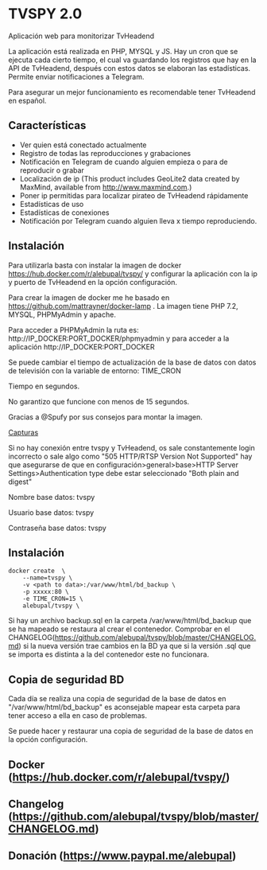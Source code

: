 # TVSPY 2.0

Aplicación web para monitorizar TvHeadend

La aplicación está realizada en PHP, MYSQL y JS. Hay un cron que se ejecuta cada cierto tiempo, el cual va guardando los registros que hay en la API de TvHeadend, después con estos datos se elaboran las estadísticas. Permite enviar notificaciones a Telegram.

Para asegurar un mejor funcionamiento es recomendable tener TvHeadend en español.

## Características
- Ver quien está conectado actualmente
- Registro de todas las reproducciones y grabaciones
- Notificación en Telegram de cuando alguien empieza o para de reproducir o grabar
- Localización de ip (This product includes GeoLite2 data created by MaxMind, available from <a href="http://www.maxmind.com">http://www.maxmind.com</a>.)
- Poner ip permitidas para localizar pirateo de TvHeadend rápidamente
- Estadísticas de uso
- Estadísticas de conexiones
- Notificación por Telegram cuando alguien lleva x tiempo reproduciendo.

## Instalación
Para utilizarla basta con instalar la imagen de docker https://hub.docker.com/r/alebupal/tvspy/ y configurar la aplicación con la ip y puerto de TvHeadend en la opción configuración.

Para crear la imagen de docker me he basado en https://github.com/mattrayner/docker-lamp .
La imagen tiene PHP 7.2, MYSQL, PHPMyAdmin y apache.

Para acceder a PHPMyAdmin la ruta es: http://IP_DOCKER:PORT_DOCKER/phpmyadmin y para acceder a la aplicación http://IP_DOCKER:PORT_DOCKER

Se puede cambiar el tiempo de actualización de la base de datos con datos de televisión con la variable de entorno: TIME_CRON

Tiempo en segundos.

No garantizo que funcione con menos de 15 segundos.

Gracias a @Spufy por sus consejos para montar la imagen.

[Capturas](https://github.com/alebupal/tvspy/tree/master/capturas)

Si no hay conexión entre tvspy y TvHeadend, os sale constantemente login incorrecto o sale algo como "505 HTTP/RTSP Version Not Supported" hay que asegurarse de que en configuración>general>base>HTTP Server Settings>Authentication type debe estar seleccionado "Both plain and digest"


Nombre base datos: tvspy

Usuario base datos: tvspy

Contraseña base datos: tvspy

## Instalación

```
docker create  \
	--name=tvspy \
	-v <path to data>:/var/www/html/bd_backup \
	-p xxxxx:80 \
	-e TIME_CRON=15 \
	alebupal/tvspy \
```
Si hay un archivo backup.sql en la carpeta /var/www/html/bd_backup que se ha mapeado se restaura al crear el contenedor. 
Comprobar en el CHANGELOG(https://github.com/alebupal/tvspy/blob/master/CHANGELOG.md) si la nueva versión trae cambios en la BD ya que si la versión .sql que se importa es distinta a la del contenedor este no funcionara.

## Copia de seguridad BD
Cada día se realiza una copia de seguridad de la base de datos en "/var/www/html/bd_backup" es aconsejable mapear esta carpeta para tener acceso a ella en caso de problemas.

Se puede hacer y restaurar una copia de seguridad de la base de datos en la opción configuración.

## Docker (https://hub.docker.com/r/alebupal/tvspy/)

## Changelog (https://github.com/alebupal/tvspy/blob/master/CHANGELOG.md)

## Donación (https://www.paypal.me/alebupal)
